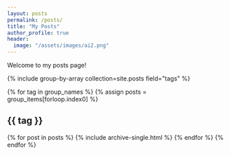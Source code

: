 ```yaml
---
layout: posts
permalink: /posts/
title: "My Posts"
author_profile: true
header:
  image: "/assets/images/ai2.png"
---
```


Welcome to my posts page!

{% include group-by-array collection=site.posts field="tags" %}

{% for tag in group_names %}
{% assign posts = group_items[forloop.index0] %}

  <h2 id="{{ tag | slugify }}" class="archive__subtitle">{{ tag }}</h2>
  {% for post in posts %}
    {% include archive-single.html %}
  {% endfor %}
{% endfor %}
